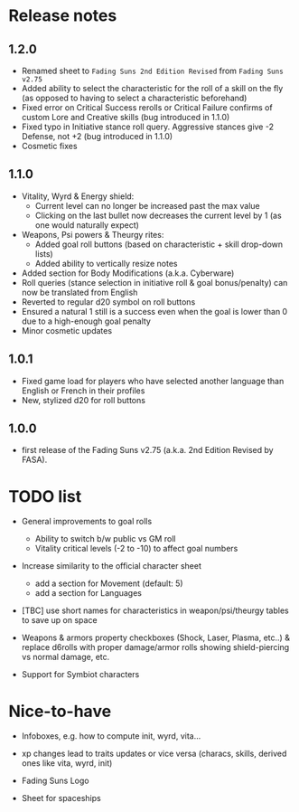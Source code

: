 # Release notes

## 1.2.0
- Renamed sheet to `Fading Suns 2nd Edition Revised` from `Fading Suns v2.75`
- Added ability to select the characteristic for the roll of a skill on the fly (as opposed to having to select a characteristic beforehand)
- Fixed error on Critical Success rerolls or Critical Failure confirms of custom Lore and Creative skills (bug introduced in 1.1.0)
- Fixed typo in Initiative stance roll query. Aggressive stances give -2 Defense, not +2  (bug introduced in 1.1.0)
- Cosmetic fixes

## 1.1.0
- Vitality, Wyrd & Energy shield:
  - Current level can no longer be increased past the max value
  - Clicking on the last bullet now decreases the current level by 1 (as one would naturally expect)
- Weapons, Psi powers & Theurgy rites:
  - Added goal roll buttons (based on characteristic + skill drop-down lists)
  - Added ability to vertically resize notes
- Added section for Body Modifications (a.k.a. Cyberware)
- Roll queries (stance selection in initiative roll & goal bonus/penalty) can now be translated from English
- Reverted to regular d20 symbol on roll buttons
- Ensured a natural 1 still is a success even when the goal is lower than 0 due to a high-enough goal penalty
- Minor cosmetic updates

## 1.0.1
- Fixed game load for players who have selected another language than English or French in their profiles
- New, stylized d20 for roll buttons

## 1.0.0
- first release of the Fading Suns v2.75 (a.k.a. 2nd Edition Revised by FASA).

# TODO list

- General improvements to goal rolls
  - Ability to switch b/w public vs GM roll
  - Vitality critical levels (-2 to -10) to affect goal numbers

- Increase similarity to the official character sheet
  - add a section for Movement (default: 5)
  - add a section for Languages

- [TBC] use short names for characteristics in weapon/psi/theurgy tables to save up on space

- Weapons & armors property checkboxes (Shock, Laser, Plasma, etc..) & replace d6rolls with proper damage/armor rolls showing shield-piercing vs normal damage, etc.

- Support for Symbiot characters

# Nice-to-have
- Infoboxes, e.g. how to compute init, wyrd, vita...

- xp changes lead to traits updates or vice versa (characs, skills, derived ones like vita, wyrd, init)

- Fading Suns Logo

- Sheet for spaceships
